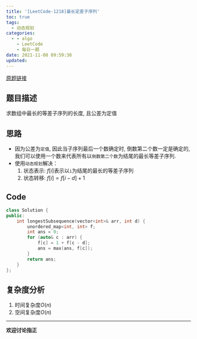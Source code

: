 ```yaml
---
title: '[LeetCode-1218]最长定差子序列'
toc: true
tags:
  - 动态规划
categories:
  - - algo
    - LeetCode
    - 每日一题
date: 2021-11-08 09:59:38
updated:
---
```



[原题链接](https://leetcode-cn.com/problems/longest-arithmetic-subsequence-of-given-difference/)

## 题目描述
求数组中最长的等差子序列的长度, 且公差为定值

<!--more-->

## 思路
- 因为公差为`定值`, 因此当子序列最后一个数确定时, 倒数第二个数一定是确定的, 我们可以使用一个数来代表所有以`倒数第二个数`为结尾的最长等差子序列.
- 使用`动态规划`解决：
  1. 状态表示: $f[i]$表示以`i`为结尾的最长的等差子序列
  2. 状态转移: $f[i] = f[i - d] + 1$

## Code
```cpp
class Solution {
public:
    int longestSubsequence(vector<int>& arr, int d) {
        unordered_map<int, int> f;
        int ans = 0;
        for (auto& c : arr) {
            f[c] = 1 + f[c - d];
            ans = max(ans, f[c]);
        }
        return ans;
    }
};
```

## 复杂度分析
1. 时间复杂度$O(n)$
2. 空间复杂度$O(n)$

----
**欢迎讨论指正**